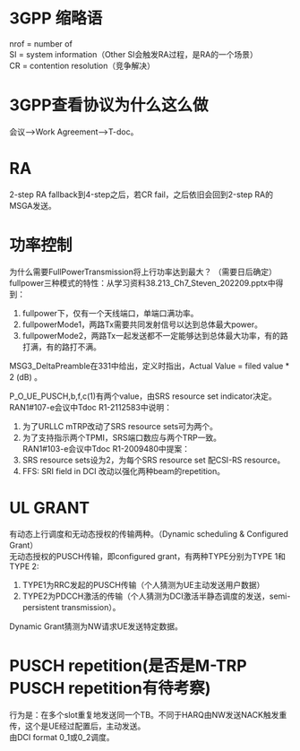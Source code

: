 # 3GPP 缩略语
nrof = number of  
SI = system information（Other SI会触发RA过程，是RA的一个场景）  
CR = contention resolution（竞争解决）

# 3GPP查看协议为什么这么做  
会议-->Work Agreement-->T-doc。  

# RA
2-step RA fallback到4-step之后，若CR fail，之后依旧会回到2-step RA的MSGA发送。

# 功率控制
为什么需要FullPowerTransmission将上行功率达到最大？ （需要日后确定） 
fullpower三种模式的特性：从学习资料38.213_Ch7_Steven_202209.pptx中得到：  
1. fullpower下，仅有一个天线端口，单端口满功率。  
2. fullpowerMode1，两路Tx需要共同发射信号以达到总体最大power。  
3. fullpowerMode2，两路Tx一起发送都不一定能够达到总体最大功率，有的路打满，有的路打不满。  

MSG3_DeltaPreamble在331中给出，定义时指出，Actual Value = filed value * 2 (dB) 。  

P_O_UE_PUSCH,b,f,c(1)有两个value，由SRS resource set indicator决定。  
RAN1#107-e会议中Tdoc R1-2112583中说明：  
1. 为了URLLC mTRP改动了SRS resource sets可为两个。  
2. 为了支持指示两个TPMI，SRS端口数应与两个TRP一致。  
RAN1#103-e会议中Tdoc R1-2009480中提案：  
1. SRS resource sets设为2，为每个SRS resource set 配CSI-RS resource。  
2. FFS: SRI field in DCI 改动以强化两种beam的repetition。  

# UL GRANT  
有动态上行调度和无动态授权的传输两种。（Dynamic scheduling & Configured Grant）  
无动态授权的PUSCH传输，即configured grant，有两种TYPE分别为TYPE 1和TYPE 2:  
1. TYPE1为RRC发起的PUSCH传输（个人猜测为UE主动发送用户数据）  
2. TYPE2为PDCCH激活的传输（个人猜测为DCI激活半静态调度的发送，semi-persistent transmission）。  

Dynamic Grant猜测为NW请求UE发送特定数据。  

# PUSCH repetition(是否是M-TRP PUSCH repetition有待考察)
行为是：在多个slot重复地发送同一个TB。不同于HARQ由NW发送NACK触发重传，这个是UE经过配置后，主动发送。  
由DCI format 0_1或0_2调度。

